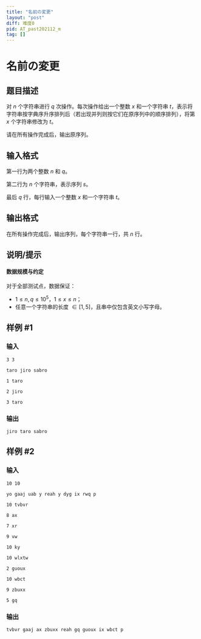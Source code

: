 ```yaml
---
title: "名前の変更"
layout: "post"
diff: 难度0
pid: AT_past202112_m
tag: []
---
```


# 名前の変更

## 题目描述

对 $n$ 个字符串进行 $q$ 次操作。每次操作给出一个整数 $x$ 和一个字符串 $t$，表示将字符串按字典序升序排列后（若出现并列则按它们在原序列中的顺序排列），将第 $x$ 个字符串修改为 $t$。

请在所有操作完成后，输出原序列。

## 输入格式

第一行为两个整数 $n$ 和 $q$。

第二行为 $n$ 个字符串，表示序列 $s$。

最后 $q$ 行，每行输入一个整数 $x$ 和一个字符串 $t$。

## 输出格式

在所有操作完成后，输出序列，每个字符串一行，共 $n$ 行。

## 说明/提示

#### 数据规模与约定

对于全部测试点，数据保证：

- $1\le n,q\le 10^5$，$1\le x\le n$；
- 任意一个字符串的长度 $\in[1,5]$，且串中仅包含英文小写字母。

## 样例 #1

### 输入

```
3 3
taro jiro sabro
1 taro
2 jiro
3 taro
```

### 输出

```
jiro taro sabro
```

## 样例 #2

### 输入

```
10 10
yo gaaj uab y reah y dyg ix rwq p
10 tvbvr
8 ax
7 xr
9 vw
10 ky
10 wlxtw
2 guoux
10 wbct
9 zbuxx
5 gq
```

### 输出

```
tvbvr gaaj ax zbuxx reah gq guoux ix wbct p
```

